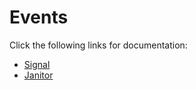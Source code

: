 # Events

Click the following links for documentation:
- [Signal](https://rostrap.github.io/Libraries/Events/Signal/)
- [Janitor](https://rostrap.github.io/Libraries/Events/Janitor/)
